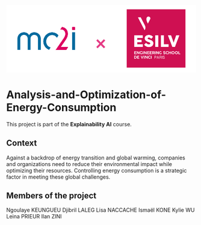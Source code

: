 ![](image_readme2.png)

# Analysis-and-Optimization-of-Energy-Consumption
This project is part of the **Explainability AI** course. 

## Context
Against a backdrop of energy transition and global warming, companies and organizations need to reduce their environmental impact while optimizing their resources. Controlling energy consumption is a strategic factor in meeting these global challenges.

## Members of the project
Ngoulaye KEUNGUEU
Djibril LALEG
Lisa NACCACHE
Ismaël KONE
Kylie WU
Leina PRIEUR
Ilan ZINI